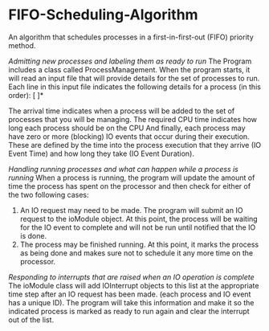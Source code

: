 # FIFO-Scheduling-Algorithm
An algorithm that schedules processes in a first-in-first-out (FIFO) priority method. 

*Admitting new processes and labeling them as ready to run*
The Program includes a class called ProcessManagement. When the program starts, it will read an input file that will provide details for the set of processes to run.
Each line in this input file indicates the following details for a process (in this order):
<Arrival Time> <Required CPU Time> [<IO Event time> <IO Event Duration>]*

The arrival time indicates when a process will be added to the set of processes that you will be managing.
The required CPU time indicates how long each process should be on the CPU
And finally, each process may have zero or more (blocking) IO events that occur during their execution. These are defined by the time into the process execution that
they arrive (IO Event Time) and how long they take (IO Event Duration).

*Handling running processes and what can happen while a process is running*
When a process is running, the program will update the amount of time the process has spent on the processor and then check for either of the two following cases:
1. An IO request may need to be made. The program will submit an IO request to the ioModule object.
At this point, the process will be waiting for the IO event to complete and will not be run until notified that the IO is done.
2. The process may be finished running. At this point, it marks the process as being done and makes sure not to schedule it any more time on the processor.

*Responding to interrupts that are raised when an IO operation is complete*
The ioModule class will add IOInterrupt objects to this list at the appropriate time step after an IO request has been made.
(each process and IO event has a unique ID).
The program will take this information and make it so the indicated process is marked as ready to run again and clear the interrupt out of the list.
